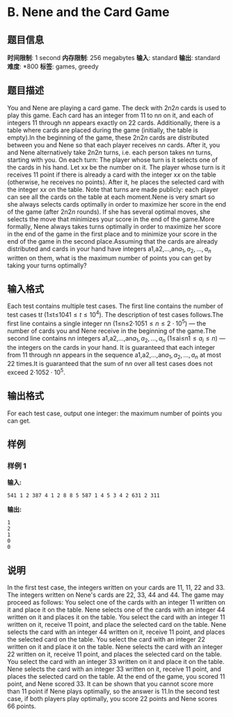 # B. Nene and the Card Game

## 题目信息

**时间限制**: 1 second
**内存限制**: 256 megabytes
**输入**: standard
**输出**: standard
**难度**: *800
**标签**: games, greedy

## 题目描述

You and Nene are playing a card game. The deck with 2n$2n$ cards is used to play this game. Each card has an integer from 1$1$ to n$n$ on it, and each of integers 1$1$ through n$n$ appears exactly on 2$2$ cards. Additionally, there is a table where cards are placed during the game (initially, the table is empty).In the beginning of the game, these 2n$2n$ cards are distributed between you and Nene so that each player receives n$n$ cards. After it, you and Nene alternatively take 2n$2n$ turns, i.e. each person takes n$n$ turns, starting with you. On each turn: The player whose turn is it selects one of the cards in his hand. Let x$x$ be the number on it. The player whose turn is it receives 1$1$ point if there is already a card with the integer x$x$ on the table (otherwise, he receives no points). After it, he places the selected card with the integer x$x$ on the table. Note that turns are made publicly: each player can see all the cards on the table at each moment.Nene is very smart so she always selects cards optimally in order to maximize her score in the end of the game (after 2n$2n$ rounds). If she has several optimal moves, she selects the move that minimizes your score in the end of the game.More formally, Nene always takes turns optimally in order to maximize her score in the end of the game in the first place and to minimize your score in the end of the game in the second place.Assuming that the cards are already distributed and cards in your hand have integers a1,a2,…,an$a_1, a_2, \ldots, a_n$ written on them, what is the maximum number of points you can get by taking your turns optimally?

## 输入格式

Each test contains multiple test cases. The first line contains the number of test cases t$t$ (1≤t≤104$1 \le t \le 10^4$). The description of test cases follows.The first line contains a single integer n$n$ (1≤n≤2⋅105$1 \le n \le 2 \cdot 10^5$) — the number of cards you and Nene receive in the beginning of the game.The second line contains n$n$ integers a1,a2,…,an$a_1, a_2, \ldots, a_n$ (1≤ai≤n$1 \le a_i \le n$) — the integers on the cards in your hand. It is guaranteed that each integer from 1$1$ through n$n$ appears in the sequence a1,a2,…,an$a_1, a_2, \ldots, a_n$ at most 2$2$ times.It is guaranteed that the sum of n$n$ over all test cases does not exceed 2⋅105$2 \cdot 10^5$.

## 输出格式

For each test case, output one integer: the maximum number of points you can get.

## 样例

### 样例 1

**输入:**
```
541 1 2 387 4 1 2 8 8 5 587 1 4 5 3 4 2 631 2 311
```

**输出:**
```
1
2
1
0
0
```

## 说明

In the first test case, the integers written on your cards are 1$1$, 1$1$, 2$2$ and 3$3$. The integers written on Nene's cards are 2$2$, 3$3$, 4$4$ and 4$4$. The game may proceed as follows: You select one of the cards with an integer 1$1$ written on it and place it on the table. Nene selects one of the cards with an integer 4$4$ written on it and places it on the table. You select the card with an integer 1$1$ written on it, receive 1$1$ point, and place the selected card on the table. Nene selects the card with an integer 4$4$ written on it, receive 1$1$ point, and places the selected card on the table. You select the card with an integer 2$2$ written on it and place it on the table. Nene selects the card with an integer 2$2$ written on it, receive 1$1$ point, and places the selected card on the table. You select the card with an integer 3$3$ written on it and place it on the table. Nene selects the card with an integer 3$3$ written on it, receive 1$1$ point, and places the selected card on the table. At the end of the game, you scored 1$1$ point, and Nene scored 3$3$. It can be shown that you cannot score more than 1$1$ point if Nene plays optimally, so the answer is 1$1$.In the second test case, if both players play optimally, you score 2$2$ points and Nene scores 6$6$ points.

